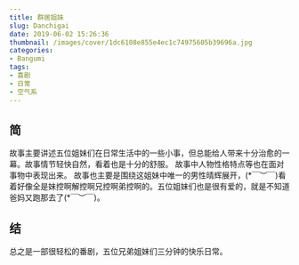 ```yaml
---
title: 群居姐妹
slug: Danchigai
date: 2019-06-02 15:26:36
thumbnail: /images/cover/1dc6108e855e4ec1c74975605b39696a.jpg
categories:
- Bangumi
tags:
- 喜剧
- 日常
- 空气系
---
```


## 简
故事主要讲述五位姐妹们在日常生活中的一些小事，但总能给人带来十分治愈的一幕。故事情节轻快自然，看着也是十分的舒服。
故事中人物性格特点等也在面对事物中表现出来。
故事也主要是围绕这姐妹中唯一的男性晴辉展开，(\*￣︶￣)看着好像全是妹控啊解控啊兄控啊弟控啊的。五位姐妹们也是很有爱的，就是不知道爸妈又跑那去了(\*￣︶￣)。

## 结
总之是一部很轻松的番剧，五位兄弟姐妹们三分钟的快乐日常。
